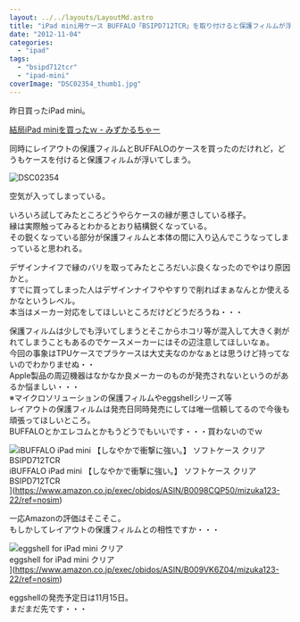 ```yaml
---
layout: ../../layouts/LayoutMd.astro
title: "iPad mini用ケース BUFFALO「BSIPD712TCR」を取り付けると保護フィルムが浮く"
date: "2012-11-04"
categories: 
  - "ipad"
tags: 
  - "bsipd712tcr"
  - "ipad-mini"
coverImage: "DSC02354_thumb1.jpg"
---
```


昨日買ったiPad mini。

[結局iPad miniを買ったｗ \- みずかるちゃー](https://mizuka123.net/archive/1717/)

同時にレイアウトの保護フィルムとBUFFALOのケースを買ったのだけれど，どうもケースを付けると保護フィルムが浮いてしまう。

![DSC02354](/archive/images/DSC02354_thumb.jpg "DSC02354")


空気が入ってしまっている。

いろいろ試してみたところどうやらケースの縁が悪さしている様子。  
縁は実際触ってみるとわかるとおり結構鋭くなっている。  
その鋭くなっている部分が保護フィルムと本体の間に入り込んでこうなってしまっていると思われる。

デザインナイフで縁のバリを取ってみたところだいぶ良くなったのでやはり原因かと。  
すでに買ってしまった人はデザインナイフややすりで削ればまぁなんとか使えるかなというレベル。  
本当はメーカー対応をしてほしいところだけどどうだろうね・・・

保護フィルムは少しでも浮いてしまうとそこからホコリ等が混入して大きく剥がれてしまうこともあるのでケースメーカーにはその辺注意してほしいなぁ。  
今回の事象はTPUケースでプラケースは大丈夫なのかなぁとは思うけど持ってないのでわかりませぬ・・  
Apple製品の周辺機器はなかなか良メーカーのものが発売されないというのがあるか悩ましい・・・  
※マイクロソリューションの保護フィルムやeggshellシリーズ等  
レイアウトの保護フィルムは発売日同時発売にしては唯一信頼してるので今後も頑張ってほしいところ。  
BUFFALOとかエレコムとかもうどうでもいいです・・・買わないのでｗ

![iBUFFALO iPad mini 【しなやかで衝撃に強い。】 ソフトケース クリア  BSIPD712TCR](/archive/images/31PRbVivVgL._SL160_.jpg)  
iBUFFALO iPad mini 【しなやかで衝撃に強い。】 ソフトケース クリア BSIPD712TCR  
](https://www.amazon.co.jp/exec/obidos/ASIN/B0098CQP50/mizuka123-22/ref=nosim)

  
一応Amazonの評価はそこそこ。  
もしかしてレイアウトの保護フィルムとの相性ですか・・・

![eggshell for iPad mini クリア](/archive/images/31DmnwgInwL._SL160_.jpg)  
eggshell for iPad mini クリア  
](https://www.amazon.co.jp/exec/obidos/ASIN/B009VK6Z04/mizuka123-22/ref=nosim)

eggshellの発売予定日は11月15日。  
まだまだ先です・・・
